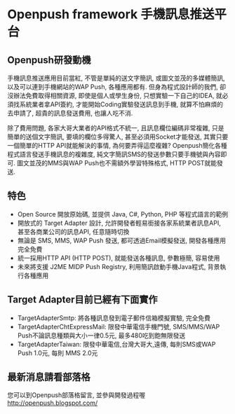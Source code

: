 # Openpush framework 手機訊息推送平台 #

## Openpush研發動機 ##
手機訊息推送應用目前當紅, 不管是單純的送文字簡訊, 或圖文並茂的多媒體簡訊, 以及可以連到手機網站的WAP Push, 各種應用都有. 但身為程式設計師的我們, 卻沒辦法免費取得相關資源, 即使是個人或學生身份, 只想實驗一下自己的IDEA, 就必須找系統業者拿API簽約, 才能開始Coding實驗發送訊息到手機, 就算不怕麻煩的去申請了, 超貴的訊息發送費用, 也讓人吃不消.

除了費用問題, 各家大哥大業者的API格式不統一, 且訊息欄位編碼非常複雜, 只是簡單的送個文字簡訊, 要填的欄位多得驚人, 甚至必須用Socket才能發送, 其實只要一個簡單的HTTP API就能解決的事情, 為何要弄得這麼複雜? Openpush簡化各種程式語言發送手機訊息的複雜度, 純文字簡訊SMS的發送參數只要手機號與內容即可. 圖文並茂的MMS與WAP Push也不需額外學習特殊格式, HTTP POST就能發送.

## 特色 ##
  * Open Source 開放原始碼, 並提供 Java, C#, Python, PHP 等程式語言的範例
  * 開放式的 Target Adapter 設計, 允許開發者輕易銜接各家系統業者訊息API, 甚至各商業公司的訊息API, 任意隨時切換
  * 無論是 SMS, MMS, WAP Push 發送, 都可透過Email模擬發送, 開發各種應用完全免費
  * 統一採用HTTP API (HTTP POST), 就能發送各種訊息, 參數極簡, 容易使用
  * 未來將支援 J2ME MIDP Push Registry, 利用簡訊啟動手機Java程式, 背景執行各種應用

## Target Adapter目前已經有下面實作 ##
  * TargetAdapterSmtp: 將各種訊息發到電子郵件信箱模擬實驗, 完全免費
  * TargetAdapterChtExpressMail: 限發中華電信手機門號, SMS/MMS/WAP Push不論訊息種類與大小一律0.5元, 最多480吃到飽無限發送
  * TargetAdapterTaiwan: 限發中華電信,台灣大哥大,遠傳, 每則SMS或WAP Push 1.0元, 每則 MMS 2.0元

## 最新消息請看部落格 ##
您可以到Openpush部落格留言, 並參與開發過程喔
http://openpush.blogspot.com/
